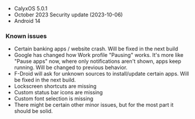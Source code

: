 * CalyxOS 5.0.1
* October 2023 Security update (2023-10-06)
* Android 14

### Known issues
* Certain banking apps / website crash. Will be fixed in the next build
* Google has changed how Work profile "Pausing" works. It's more like "Pause apps" now, where only notifications aren't shown, apps keep running. Will be changed to previous behavior.
* F-Droid will ask for unknown sources to install/update certain apps. Will be fixed in the next build.
* Lockscreen shortcuts are missing
* Custom status bar icons are missing
* Custom font selection is missing
* There might be certain other minor issues, but for the most part it should be solid.
